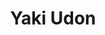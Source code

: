 ---
title: Yaki Udon
summary: Japanese stir-fried udon noodles with colourful vegetables and a savoury sauce—quick, easy, and vegan.

linkout: https://theplantbasedschool.com/yaki-udon/

tags:
- japanese
- vegan
- noodles
- stir-fry

servings: 2
time: 20m

ingredients:
- 250g udon noodles
- 1 tbsp sesame oil
- 2 cloves garlic, minced
- 1 onion, sliced
- 1 carrot, julienned
- 1 red bell pepper, sliced
- 100g mushrooms, sliced
- 2 cups napa cabbage, shredded
- 2 tbsp soy sauce
- 1 tbsp mirin
- 1 tbsp maple syrup
- 1 tsp rice vinegar
- 2 spring onions, sliced (to serve)
- Sesame seeds (to serve)

directions:
- Cook udon noodles according to package instructions, drain and set aside.
- Heat sesame oil in a large pan or wok over medium-high heat. Add garlic and onion, stir-fry for 2 minutes.
- Add carrot, bell pepper, mushrooms, and cabbage. Stir-fry until vegetables are just tender.
- Add cooked noodles, soy sauce, mirin, maple syrup, and rice vinegar. Toss to combine and heat through.
- Serve topped with spring onions and sesame seeds.
---